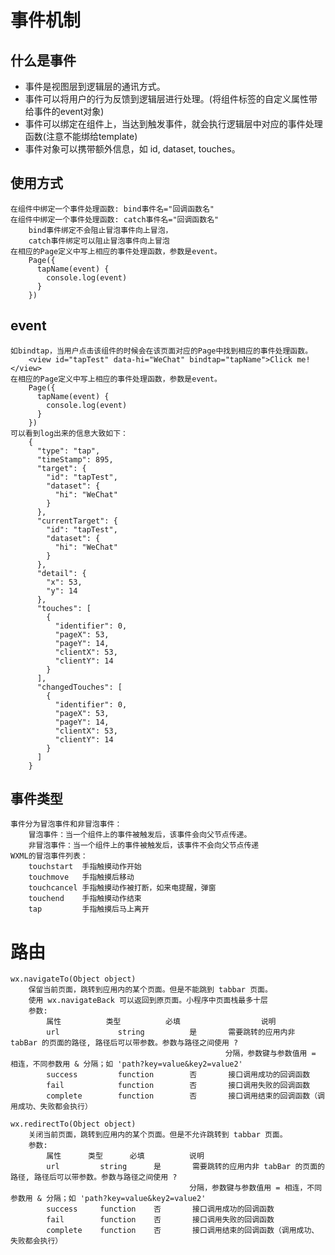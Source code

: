 # 事件机制
## 什么是事件
- 事件是视图层到逻辑层的通讯方式。
- 事件可以将用户的行为反馈到逻辑层进行处理。(将组件标签的自定义属性带给事件的event对象)
- 事件可以绑定在组件上，当达到触发事件，就会执行逻辑层中对应的事件处理函数(注意不能绑给template)
- 事件对象可以携带额外信息，如 id, dataset, touches。
## 使用方式
    在组件中绑定一个事件处理函数: bind事件名="回调函数名"
    在组件中绑定一个事件处理函数: catch事件名="回调函数名"
        bind事件绑定不会阻止冒泡事件向上冒泡，
        catch事件绑定可以阻止冒泡事件向上冒泡
    在相应的Page定义中写上相应的事件处理函数，参数是event。
        Page({
          tapName(event) {
            console.log(event)
          }
        })
## event
    如bindtap，当用户点击该组件的时候会在该页面对应的Page中找到相应的事件处理函数。
        <view id="tapTest" data-hi="WeChat" bindtap="tapName">Click me!</view>
    在相应的Page定义中写上相应的事件处理函数，参数是event。
        Page({
          tapName(event) {
            console.log(event)
          }
        })
    可以看到log出来的信息大致如下：
        {
          "type": "tap",
          "timeStamp": 895,
          "target": {
            "id": "tapTest",
            "dataset": {
              "hi": "WeChat"
            }
          },
          "currentTarget": {
            "id": "tapTest",
            "dataset": {
              "hi": "WeChat"
            }
          },
          "detail": {
            "x": 53,
            "y": 14
          },
          "touches": [
            {
              "identifier": 0,
              "pageX": 53,
              "pageY": 14,
              "clientX": 53,
              "clientY": 14
            }
          ],
          "changedTouches": [
            {
              "identifier": 0,
              "pageX": 53,
              "pageY": 14,
              "clientX": 53,
              "clientY": 14
            }
          ]
        }
## 事件类型
    事件分为冒泡事件和非冒泡事件：
        冒泡事件：当一个组件上的事件被触发后，该事件会向父节点传递。
        非冒泡事件：当一个组件上的事件被触发后，该事件不会向父节点传递
    WXML的冒泡事件列表：
        touchstart	手指触摸动作开始	
        touchmove	手指触摸后移动	
        touchcancel	手指触摸动作被打断，如来电提醒，弹窗	
        touchend	手指触摸动作结束	
        tap	        手指触摸后马上离开        
# 路由
    wx.navigateTo(Object object)
        保留当前页面，跳转到应用内的某个页面。但是不能跳到 tabbar 页面。
        使用 wx.navigateBack 可以返回到原页面。小程序中页面栈最多十层  
        参数:
            属性	        类型		    必填	                说明
            url	            string		    是	    需要跳转的应用内非 tabBar 的页面的路径, 路径后可以带参数。参数与路径之间使用 ? 
                                                    分隔，参数键与参数值用 = 相连，不同参数用 & 分隔；如 'path?key=value&key2=value2'
            success	        function		否	    接口调用成功的回调函数
            fail	        function		否	    接口调用失败的回调函数
            complete	    function		否	    接口调用结束的回调函数（调用成功、失败都会执行）   
    
    wx.redirectTo(Object object)
        关闭当前页面，跳转到应用内的某个页面。但是不允许跳转到 tabbar 页面。
        参数:
            属性	    类型		必填	        说明
            url	        string		是	    需要跳转的应用内非 tabBar 的页面的路径, 路径后可以带参数。参数与路径之间使用 ? 
                                            分隔，参数键与参数值用 = 相连，不同参数用 & 分隔；如 'path?key=value&key2=value2'
            success	    function	否	    接口调用成功的回调函数
            fail	    function	否	    接口调用失败的回调函数
            complete	function	否	    接口调用结束的回调函数（调用成功、失败都会执行）        
              